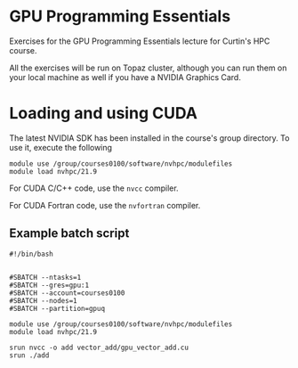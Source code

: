 # GPU Programming Essentials

Exercises for the GPU Programming Essentials lecture for Curtin's HPC course.

All the exercises will be run on Topaz cluster, although you can run them on your local machine as well if you have a NVIDIA Graphics Card. 

# Loading and using CUDA

The latest NVIDIA SDK has been installed in the course's group directory. To use it, execute the following

```
module use /group/courses0100/software/nvhpc/modulefiles
module load nvhpc/21.9
```

For CUDA C/C++ code, use the `nvcc` compiler.

For CUDA Fortran code, use the `nvfortran` compiler.

## Example batch script
```
#!/bin/bash


#SBATCH --ntasks=1
#SBATCH --gres=gpu:1
#SBATCH --account=courses0100
#SBATCH --nodes=1
#SBATCH --partition=gpuq

module use /group/courses0100/software/nvhpc/modulefiles
module load nvhpc/21.9

srun nvcc -o add vector_add/gpu_vector_add.cu
srun ./add
``` 